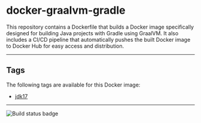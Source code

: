 # docker-graalvm-gradle

This repository contains a Dockerfile that builds a Docker image specifically designed for building Java projects with
Gradle using GraalVM. It also includes a CI/CD pipeline that automatically pushes the built Docker image to Docker Hub
for easy access and distribution.

---
## Tags

The following tags are available for this Docker image:
* [jdk17](https://hub.docker.com/r/vaschindler/graalvm-gradle)
---
![Build status badge](https://github.com/vaschindler/docker-graalvm-gradle/actions/workflows/docker-hub.yml/badge.svg)